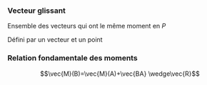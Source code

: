 ### Vecteur glissant
Ensemble des vecteurs qui ont le même moment en $P$ 

Défini par un vecteur et un point

### Relation fondamentale des moments

$$\vec{M}(B)=\vec{M}(A)+\vec{BA} \wedge\vec{R}$$
